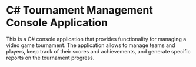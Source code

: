 # C# Tournament Management Console Application

This is a C# console application that provides functionality for managing a video game tournament. The application allows to manage teams and players, keep track of their scores and achievements, and generate specific reports on the tournament progress.
